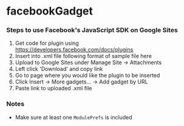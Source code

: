 # facebookGadget
### Steps to use Facebook's JavaScript SDK on Google Sites

1. Get code for plugin using https://developers.facebook.com/docs/plugins
2. Insert into .xml file following format of sample file here
3. Upload to Google Sites under Manage Site -> Attachments
4. Left click 'Download' and copy link
5. Go to page where you would like the plugin to be inserted
6. Click Insert -> More gadgets... -> Add gadget by URL
7. Paste link to uploaded .xml file

### Notes
- Make sure at least one `ModulePrefs` is included

